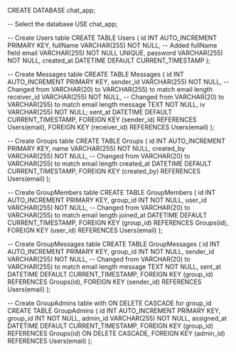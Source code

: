 CREATE DATABASE chat_app;

-- Select the database
USE chat_app;

-- Create Users table
CREATE TABLE Users (
    id INT AUTO_INCREMENT PRIMARY KEY,
    fullName VARCHAR(255) NOT NULL,  -- Added fullName field
    email VARCHAR(255) NOT NULL UNIQUE,
    password VARCHAR(255) NOT NULL,
    created_at DATETIME DEFAULT CURRENT_TIMESTAMP
);

-- Create Messages table
CREATE TABLE Messages (
    id INT AUTO_INCREMENT PRIMARY KEY,
    sender_id VARCHAR(255) NOT NULL,  -- Changed from VARCHAR(20) to VARCHAR(255) to match email length
    receiver_id VARCHAR(255) NOT NULL,  -- Changed from VARCHAR(20) to VARCHAR(255) to match email length
    message TEXT NOT NULL,
    iv VARCHAR(255) NOT NULL;
    sent_at DATETIME DEFAULT CURRENT_TIMESTAMP,
    FOREIGN KEY (sender_id) REFERENCES Users(email),
    FOREIGN KEY (receiver_id) REFERENCES Users(email)
);

-- Create Groups table
CREATE TABLE Groups (
    id INT AUTO_INCREMENT PRIMARY KEY,
    name VARCHAR(255) NOT NULL,
    created_by VARCHAR(255) NOT NULL,  -- Changed from VARCHAR(20) to VARCHAR(255) to match email length
    created_at DATETIME DEFAULT CURRENT_TIMESTAMP,
    FOREIGN KEY (created_by) REFERENCES Users(email)
);

-- Create GroupMembers table
CREATE TABLE GroupMembers (
    id INT AUTO_INCREMENT PRIMARY KEY,
    group_id INT NOT NULL,
    user_id VARCHAR(255) NOT NULL,  -- Changed from VARCHAR(20) to VARCHAR(255) to match email length
    joined_at DATETIME DEFAULT CURRENT_TIMESTAMP,
    FOREIGN KEY (group_id) REFERENCES Groups(id),
    FOREIGN KEY (user_id) REFERENCES Users(email)
);

-- Create GroupMessages table
CREATE TABLE GroupMessages (
    id INT AUTO_INCREMENT PRIMARY KEY,
    group_id INT NOT NULL,
    sender_id VARCHAR(255) NOT NULL,  -- Changed from VARCHAR(20) to VARCHAR(255) to match email length
    message TEXT NOT NULL,
    sent_at DATETIME DEFAULT CURRENT_TIMESTAMP,
    FOREIGN KEY (group_id) REFERENCES Groups(id),
    FOREIGN KEY (sender_id) REFERENCES Users(email)
);

-- Create GroupAdmins table with ON DELETE CASCADE for group_id
CREATE TABLE GroupAdmins (
    id INT AUTO_INCREMENT PRIMARY KEY,
    group_id INT NOT NULL,
    admin_id VARCHAR(255) NOT NULL,
    assigned_at DATETIME DEFAULT CURRENT_TIMESTAMP,
    FOREIGN KEY (group_id) REFERENCES Groups(id) ON DELETE CASCADE,
    FOREIGN KEY (admin_id) REFERENCES Users(email)
);